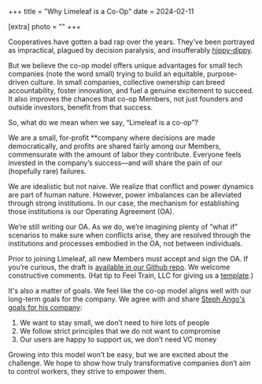 +++
title = "Why Limeleaf is a Co-Op"
date = 2024-02-11

[extra]
photo = ""
+++

Cooperatives have gotten a bad rap over the years. They’ve been portrayed as impractical, plagued by decision paralysis, and insufferably [hippy-dippy][1].

<!-- more -->

But we believe the co-op model offers unique advantages for small tech companies (note the word small) trying to build an equitable, purpose-driven culture. In small companies, collective ownership can breed accountability, foster innovation, and fuel a genuine excitement to succeed. It also improves the chances that co-op Members, not just founders and outside investors, benefit from that success.

So, what do we mean when we say, “Limeleaf is a co-op”?

We are a small, for-profit **company where decisions are made democratically, and profits are shared fairly among our Members, commensurate with the amount of labor they contribute. Everyone feels invested in the company’s success—and will share the pain of our (hopefully rare) failures.

We are idealistic but not naive. We realize that conflict and power dynamics are part of human nature. However, power imbalances can be alleviated through strong institutions. In our case, the mechanism for establishing those institutions is our Operating Agreement (OA).

We’re still writing our OA. As we do, we’re imagining plenty of “what if” scenarios to make sure when conflicts arise, they are resolved through the institutions and processes embodied in the OA, not between individuals.

Prior to joining Limeleaf, all new Members must accept and sign the OA. If you’re curious, the draft is [available in our Github repo][2]. We welcome constructive comments. (Hat tip to Feel Train, LLC for giving us a [template][3].)

It's also a matter of goals. We feel like the co-op model aligns well with our long-term goals for the company. We agree with and share [Steph Ango's goals for his company][4]:

1. We want to stay small, we don’t need to hire lots of people
2. We follow strict principles that we do not want to compromise
3. Our users are happy to support us, we don’t need VC money

Growing into this model won’t be easy, but we are excited about the challenge. We hope to show how truly transformative companies don’t aim to control workers, they strive to empower them.

[1]: https://www.youtube.com/watch?v=hXRa5eIlT4g
[2]: https://github.com/limeleaf-coop/Documents/blob/c453f7344b368dcc80cd55e7eda5fdf9bb0ca6bf/Legal/Operating%20Agreement%20-%20Limeleaf%20Worker%20Cooperative.md
[3]: https://feeltrain.com/blog/operating-agreement/
[4]: https://stephango.com/vcware
